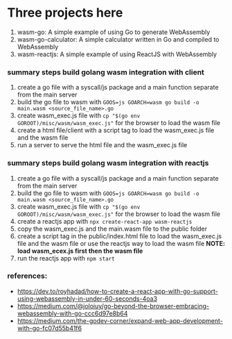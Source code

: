 # Three projects here

1. wasm-go: A simple example of using Go to generate WebAssembly
2. wasm-go-calculator: A simple calculator written in Go and compiled to WebAssembly
3. wasm-reactjs: A simple example of using ReactJS with WebAssembly

### summary steps build golang wasm integration with client

1. create a go file with a syscall/js package and a main function separate from the main server
2. build the go file to wasm with `GOOS=js GOARCH=wasm go build -o main.wasm <source_file_name>.go`
3. create wasm_exec.js file with `cp "$(go env GOROOT)/misc/wasm/wasm_exec.js"` for the browser to load the wasm file
4. create a html file/client with a script tag to load the wasm_exec.js file and the wasm file
5. run a server to serve the html file and the wasm_exec.js file

### summary steps build golang wasm integration with reactjs

1. create a go file with a syscall/js package and a main function separate from the main server
2. build the go file to wasm with `GOOS=js GOARCH=wasm go build -o main.wasm <source_file_name>.go`
3. create wasm_exec.js file with `cp "$(go env GOROOT)/misc/wasm/wasm_exec.js"` for the browser to load the wasm file
4. create a reactjs app with `npx create-react-app wasm-reactjs`
5. copy the wasm_exec.js and the main.wasm file to the public folder
6. create a script tag in the public/index.html file to load the wasm_exec.js file and the wasm file or use the reactjs way to load the wasm file <b>NOTE: load wasm_ecex.js first then the wasm file </b>
7. run the reactjs app with `npm start`

### references:

- https://dev.to/royhadad/how-to-create-a-react-app-with-go-support-using-webassembly-in-under-60-seconds-4oa3
- https://medium.com/@joloiuy/go-beyond-the-browser-embracing-webassembly-with-go-ccc6d97e8b64
- https://medium.com/the-godev-corner/expand-web-app-development-with-go-fc07d55b41f6
